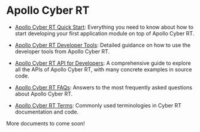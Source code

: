 # Apollo Cyber RT


* [Apollo Cyber RT Quick Start](CyberRT_Quick_Start.md): Everything you need to know about how to start developing your first application module on top of Apollo Cyber RT. 

* [Apollo Cyber RT Developer Tools](CyberRT_Developer_Tools.md): Detailed guidance on how to use the developer tools from Apollo Cyber RT. 

* [Apollo Cyber RT API for Developers](CyberRT_API_for_Developers.md): A comprehensive guide to explore all the APIs of Apollo Cyber RT, with many concrete examples in source code.

* [Apollo Cyber RT FAQs](https://github.com/ApolloAuto/apollo/tree/master/docs/FAQs/CyberRT_FAQs.md): Answers to the most frequently asked questions about Apollo Cyber RT.

* [Apollo Cyber RT Terms](CyberRT_Terms.md): Commonly used terminologies in Cyber RT documentation and code.


More documents to come soon!
